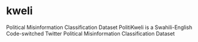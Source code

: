 # kweli
Political Misinformation Classification Dataset
PolitiKweli is a Swahili-English Code-switched Twitter Political Misinformation Classification Dataset
